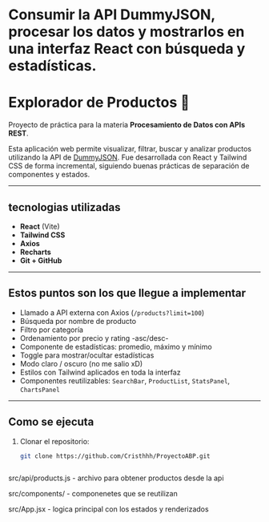 # Consumir la API DummyJSON, procesar los datos y mostrarlos en una interfaz React con búsqueda y estadísticas.

# Explorador de Productos 🛒

Proyecto de práctica para la materia **Procesamiento de Datos con APIs REST**.

Esta aplicación web permite visualizar, filtrar, buscar y analizar productos utilizando la API de [DummyJSON](https://dummyjson.com/). Fue desarrollada con React y Tailwind CSS de forma incremental, siguiendo buenas prácticas de separación de componentes y estados.

---

## tecnologias utilizadas

- **React** (Vite)
- **Tailwind CSS**
- **Axios**
- **Recharts**
- **Git + GitHub**

---

## Estos puntos son los que llegue a implementar

- Llamado a API externa con Axios (`/products?limit=100`)
- Búsqueda por nombre de producto
- Filtro por categoría
- Ordenamiento por precio y rating -asc/desc-
- Componente de estadísticas: promedio, máximo y mínimo
- Toggle para mostrar/ocultar estadísticas
- Modo claro / oscuro (no me salio xD)
- Estilos con Tailwind aplicados en toda la interfaz
- Componentes reutilizables: `SearchBar`, `ProductList`, `StatsPanel`, `ChartsPanel`

---

## Como se ejecuta

1. Clonar el repositorio:
   ```bash
   git clone https://github.com/Cristhhh/ProyectoABP.git



src/api/products.js - archivo para obtener productos desde la api

src/components/ - componenetes que se reutilizan 

src/App.jsx - logica principal con los estados y renderizados
